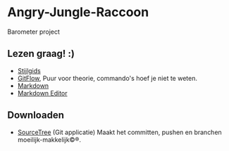 # Angry-Jungle-Raccoon

Barometer project

## Lezen graag! :)

* [Stijlgids](https://github.com/waaghals/Angry-Jungle-Raccoon/blob/develop/STIJLGIDS.md)
* [GitFlow](http://danielkummer.github.io/git-flow-cheatsheet/), Puur voor theorie, commando's hoef je niet te weten.
* [Markdown](http://daringfireball.net/projects/markdown/syntax)
* [Markdown Editor](http://pad.haroopress.com/user.html)

## Downloaden

* [SourceTree](http://www.sourcetreeapp.com/) (Git applicatie) Maakt het committen, pushen en branchen moeilijk-makkelijk&copy;&reg;.